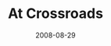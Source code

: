---
layout: music 
title: "At Crossroads"
series: "The Clue Phone Is Ringing"
date: 2008-08-29 
description: "Brian Tome discusses the vision of Crossroads."
audio: "http://s3.amazonaws.com/crossroadsaudiomessages/CluePhone-crossroads.mp3"
audio-duration: "35:08"
src: "http://www.crossroads.net/players/media/mediumHz/"
---
